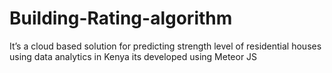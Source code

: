 # Building-Rating-algorithm
It’s a cloud based solution for predicting strength level of residential houses using data analytics in Kenya
its developed using Meteor JS
